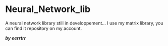 # Neural_Network_lib

A neural network library still in developpement...
I use my matrix library, you can find it repository on my account.

***by eerrtrr***
